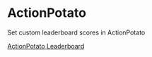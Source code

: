 # ActionPotato

Set custom leaderboard scores in ActionPotato

[ActionPotato Leaderboard](http://www.sunflat.net/iphone/ranking/showRanking?gid=1014&lid=1&rankingType=2&offset=0)
